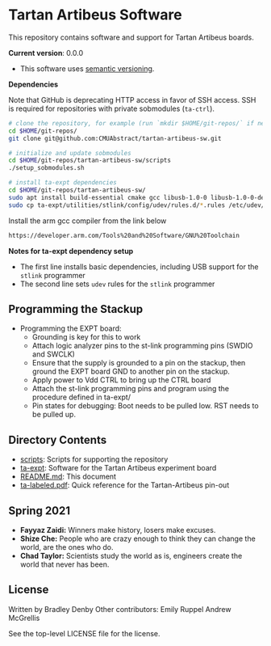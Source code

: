 # Tartan Artibeus Software

This repository contains software and support for Tartan Artibeus boards.

**Current version**: 0.0.0

* This software uses [semantic versioning](http://semver.org).

**Dependencies**

Note that GitHub is deprecating HTTP access in favor of SSH access. SSH is
required for repositories with private sobmodules (`ta-ctrl`).

```bash
# clone the repository, for example (run `mkdir $HOME/git-repos/` if needed):
cd $HOME/git-repos/
git clone git@github.com:CMUAbstract/tartan-artibeus-sw.git

# initialize and update sobmodules
cd $HOME/git-repos/tartan-artibeus-sw/scripts
./setup_sobmodules.sh

# install ta-expt dependencies
cd $HOME/git-repos/tartan-artibeus-sw/
sudo apt install build-essential cmake gcc libusb-1.0-0 libusb-1.0-0-dev libgtk-3-dev
sudo cp ta-expt/utilities/stlink/config/udev/rules.d/*.rules /etc/udev/rules.d/
```

Install the arm gcc compiler from the link below
```bash
https://developer.arm.com/Tools%20and%20Software/GNU%20Toolchain
```

**Notes for ta-expt dependency setup**

* The first line installs basic dependencies, including USB support for the
  `stlink` programmer
* The second line sets `udev` rules for the `stlink` programmer


## Programming the Stackup

* Programming the EXPT board:
    * Grounding is key for this to work
    * Attach logic analyzer pins to the st-link programming pins (SWDIO and SWCLK)
    * Ensure that the supply is grounded to a pin on the stackup, then ground the
EXPT board GND to another pin on the stackup.
    * Apply power to Vdd CTRL to bring up the CTRL board
    * Attach the st-link programming pins and program using the procedure defined
in ta-expt/
    * Pin states for debugging: Boot needs to be pulled low. RST needs to be
pulled up.


## Directory Contents

* [scripts](scripts/README.md): Scripts for supporting the repository
* [ta-expt](ta-expt/README.md): Software for the Tartan Artibeus experiment
  board
* [README.md](README.md): This document
* [ta-labeled.pdf](ta-labeled.pdf): Quick reference for the Tartan-Artibeus pin-out

## Spring 2021

* **Fayyaz Zaidi:** Winners make history, losers make excuses. 
* **Shize Che:** People who are crazy enough to think they can change the world, are the ones who do.
* **Chad Taylor:** Scientists study the world as is, engineers create the world that never has been.

## License

Written by Bradley Denby
Other contributors:
Emily Ruppel
Andrew McGrellis

See the top-level LICENSE file for the license.
